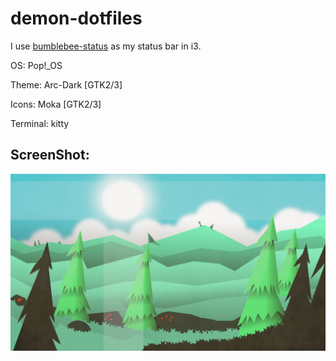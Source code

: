 # demon-dotfiles

I use <a href="https://github.com/tobi-wan-kenobi/bumblebee-status">bumblebee-status</a> as my status bar in i3.

OS: Pop!_OS

Theme: Arc-Dark [GTK2/3]

Icons: Moka [GTK2/3]

Terminal: kitty

## ScreenShot:
![rice_example](https://raw.githubusercontent.com/DemonKingSwarn/demon-dotfiles/main/wallpaper/DemonicRender.png)
